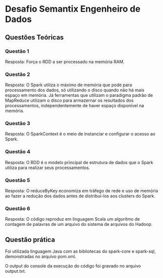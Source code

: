 # Desafio Semantix Engenheiro de Dados

## Questões Teóricas

### Questão 1
Resposta: Força o RDD a ser processado na memória RAM.

### Questão 2
Resposta: O Spark utiliza o máximo de memória que pode para processamento dos dados, só utilizando o disco quando não há mais espaço em memória. Já ferramentas que utilizam o paradigma padrão de MapReduce utilizam o disco para armazernar os resultados dos processamentos, independentemente de haver espaço disponível na memória.

### Questão 3
Resposta: O SparkContext é o meio de instanciar e configurar o acesso ao Spark.

### Questão 4
Resposta: O RDD é o modelo principal de estrutura de dados que o Spark utiliza para realizar seus processamentos.

### Questão 5
Resposta: O reduceByKey economiza em tráfego de rede e uso de memória ao fazer a redução dos dados antes de distribuí-los aos clusters do Spark.

### Questão 6
Resposta: O código reproduz em linguagem Scala um algoritmo de contagem de palavras de um arquivo do sistema de arquivos do Hadoop.

## Questão prática
Foi utilizada linguagem Java com as bibliotecas do spark-core e spark-sql, demonstradas no arquivo pom.xml.

O output do console da execução do código foi gravado no arquivo output.txt.
